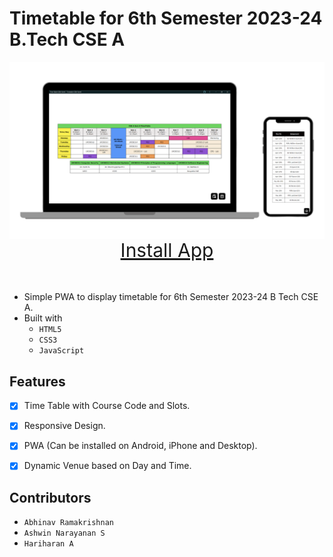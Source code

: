 # Timetable for 6th Semester 2023-24 B.Tech CSE A

<img align="center" src="./Assets/img.png"/>

<div align="center" style="font-size:30px" >
    <a href="https://abhinav-ark.github.io/timetable_csea/">Install App</a>
</div>

<br>
<br>

- Simple PWA to display timetable for 6th Semester 2023-24 B Tech CSE A.
- Built with
    - `HTML5`
    - `CSS3`
    - `JavaScript`

## Features

- [x] Time Table with Course Code and Slots.
- [x] Responsive Design.
- [x] PWA (Can be installed on Android, iPhone and Desktop).
- [x] Dynamic Venue based on Day and Time.


## Contributors

- `Abhinav Ramakrishnan`
- `Ashwin Narayanan S`
- `Hariharan A`
